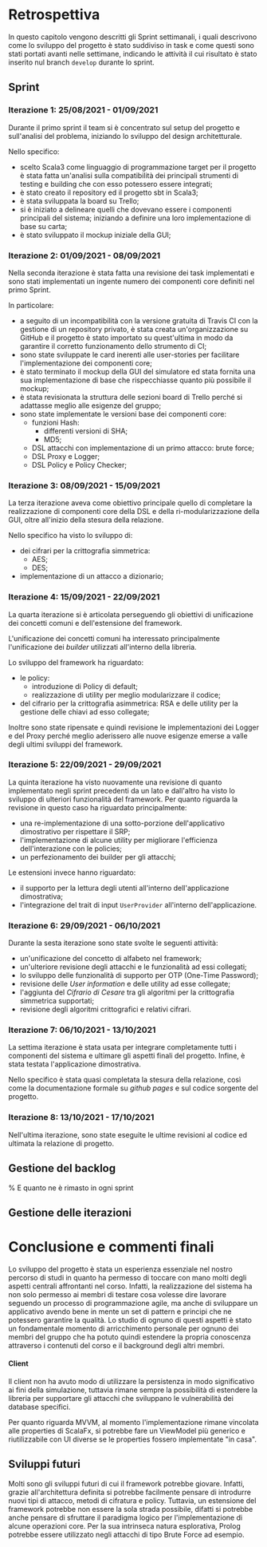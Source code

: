 # Retrospettiva
In questo capitolo vengono descritti gli Sprint settimanali, i quali descrivono come lo sviluppo del progetto è stato suddiviso in task e come questi sono stati portati avanti nelle settimane, indicando le attività il cui risultato è stato inserito nul branch `develop` durante lo sprint.
## Sprint

### Iterazione 1: 25/08/2021 - 01/09/2021
Durante il primo sprint il team si è concentrato sul setup del progetto e sull'analisi del problema, iniziando lo sviluppo del design architetturale.

Nello specifico:
- scelto Scala3 come linguaggio di programmazione target per il progetto è stata fatta un'analisi sulla compatibilità dei principali strumenti di testing e building che con esso potessero essere integrati;
- è stato creato il repository ed il progetto sbt in Scala3;
- è stata sviluppata la board su Trello;
- si è iniziato a delineare quelli che dovevano essere i componenti principali del sistema; iniziando a definire una loro implementazione di base su carta;
- è stato sviluppato il mockup iniziale della GUI;

### Iterazione 2: 01/09/2021 - 08/09/2021
Nella seconda iterazione è stata fatta una revisione dei task implementati e sono stati implementati un ingente numero dei componenti core definiti nel primo Sprint.

In particolare:
- a seguito di un incompatibilità con la versione gratuita di Travis CI con la gestione di un repository privato, è stata creata un'organizzazione su GitHub e il progetto è stato importato su quest'ultima in modo da garantire il corretto funzionamento dello strumento di CI;
- sono state sviluppate le card inerenti alle user-stories per facilitare l'implementazione dei componenti core;
- è stato terminato il mockup della GUI del simulatore ed stata fornita una sua implementazione di base che rispecchiasse quanto più possibile il mockup;
- è stata revisionata la struttura delle sezioni board di Trello perché si adattasse meglio alle esigenze del gruppo;
- sono state implementate le versioni base dei componenti core:
   - funzioni Hash:
      - differenti versioni di SHA;
      - MD5;
   - DSL attacchi con implementazione di un primo attacco: brute force;
   - DSL Proxy e Logger;
   - DSL Policy e Policy Checker;

### Iterazione 3: 08/09/2021 - 15/09/2021
La terza iterazione aveva come obiettivo principale quello di completare la realizzazione di componenti core della DSL e della ri-modularizzazione della GUI, oltre all'inizio della stesura della relazione.

Nello specifico ha visto lo sviluppo di:
- dei cifrari per la crittografia simmetrica:
   - AES;
   - DES;
- implementazione di un attacco a dizionario;

### Iterazione 4: 15/09/2021 - 22/09/2021
La quarta iterazione si è articolata perseguendo gli obiettivi di unificazione dei concetti comuni e dell'estensione del framework.

L'unificazione dei concetti comuni ha interessato principalmente l'unificazione dei *builder* utilizzati all'interno della libreria.

Lo sviluppo del framework ha riguardato:
- le policy:
   - introduzione di Policy di default;
   - realizzazione di utility per meglio modularizzare il codice;
- del cifrario per la crittografia asimmetrica: RSA e delle utility per la gestione delle chiavi ad esso collegate;

Inoltre sono state ripensate e quindi revisione le implementazioni dei Logger e del Proxy perché meglio aderissero alle nuove esigenze emerse a valle degli ultimi sviluppi del framework.

### Iterazione 5: 22/09/2021 - 29/09/2021
La quinta iterazione ha visto nuovamente una revisione di quanto implementato negli sprint precedenti da un lato e dall'altro ha visto lo sviluppo di ulteriori funzionalità del framework.
Per quanto riguarda la revisione in questo caso ha riguardato principalmente:
- una re-implementazione di una sotto-porzione dell'applicativo dimostrativo per rispettare il SRP;
- l'implementazione di alcune utility per migliorare l'efficienza dell'interazione con le policies;
- un perfezionamento dei builder per gli attacchi;

Le estensioni invece hanno riguardato:
- il supporto per la lettura degli utenti all'interno dell'applicazione dimostrativa;
- l'integrazione del trait di input `UserProvider` all'interno dell'applicazione.

### Iterazione 6: 29/09/2021 - 06/10/2021
Durante la sesta iterazione sono state svolte le seguenti attività:
- un'unificazione del concetto di alfabeto nel framework;
- un'ulteriore revisione degli attacchi e le funzionalità ad essi collegati;
- lo sviluppo delle funzionalità di supporto per OTP (One-Time Password);
- revisione delle *User information* e delle utility ad esse collegate;
- l'aggiunta del *Cifrario di Cesare* tra gli algoritmi per la crittografia simmetrica supportati;
- revisione degli algoritmi crittografici e relativi cifrari.

### Iterazione 7: 06/10/2021 - 13/10/2021
La settima iterazione è stata usata per integrare completamente tutti i componenti del sistema e ultimare gli aspetti finali del progetto. 
Infine, è stata testata l'applicazione dimostrativa.

Nello specifico è stata quasi completata la stesura della relazione, così come la documentazione formale su *github pages* e sul codice sorgente del progetto.

### Iterazione 8: 13/10/2021 - 17/10/2021
Nell'ultima iterazione, sono state eseguite le ultime revisioni al codice ed ultimata la relazione di progetto.

## Gestione del backlog

% E quanto ne è rimasto in ogni sprint
## Gestione delle iterazioni

# Conclusione e commenti finali
Lo sviluppo del progetto è stata un esperienza essenziale nel nostro percorso di studi in quanto ha permesso di toccare con mano molti degli aspetti centrali affrontanti nel corso.
Infatti, la realizzazione del sistema ha non solo permesso ai membri di testare cosa volesse dire lavorare seguendo un processo di programmazione agile, ma anche di sviluppare un applicativo avendo bene in mente un set di pattern e principi che ne potessero garantire la qualità.
Lo studio di ognuno di questi aspetti è stato un fondamentale momento di arricchimento personale per ognuno dei membri del gruppo che ha potuto quindi estendere la propria conoscenza attraverso i contenuti del corso e il background degli altri membri.

#### Client
Il client non ha avuto modo di utilizzare la persistenza in modo significativo ai fini della simulazione, tuttavia rimane sempre la possibilità di estendere
la libreria per supportare gli attacchi che sviluppano le vulnerabilità dei database specifici.

Per quanto riguarda MVVM, al momento l'implementazione rimane vincolata alle properties di ScalaFx, si potrebbe fare un ViewModel più generico
e riutilizzabile con UI diverse se le properties fossero implementate "in casa".

## Sviluppi futuri
Molti sono gli sviluppi futuri di cui il framework potrebbe giovare.
Infatti, grazie all'architettura definita si potrebbe facilmente pensare di introdurre nuovi tipi di attacco, metodi di cifratura e policy.
Tuttavia, un estensione del framework potrebbe non essere la sola strada possibile, difatti si potrebbe anche pensare di sfruttare il paradigma logico per l'implementazione di alcune operazioni core.
Per la sua intrinseca natura esplorativa, Prolog potrebbe essere utilizzato negli attacchi di tipo Brute Force ad esempio.
